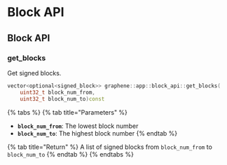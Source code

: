 # Block API

## Block API

### get\_blocks

Get signed blocks.

```cpp
vector<optional<signed_block>> graphene::app::block_api::get_blocks(
    uint32_t block_num_from, 
    uint32_t block_num_to)const
```

{% tabs %}
{% tab title="Parameters" %}
* **`block_num_from`**: The lowest block number
* **`block_num_to`**: The highest block number
{% endtab %}

{% tab title="Return" %}
A list of signed blocks from `block_num_from` to `block_num_to`
{% endtab %}
{% endtabs %}

